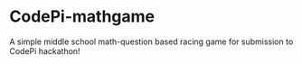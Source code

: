 # CodePi-mathgame
A simple middle school math-question based racing game for submission to CodePi hackathon!
